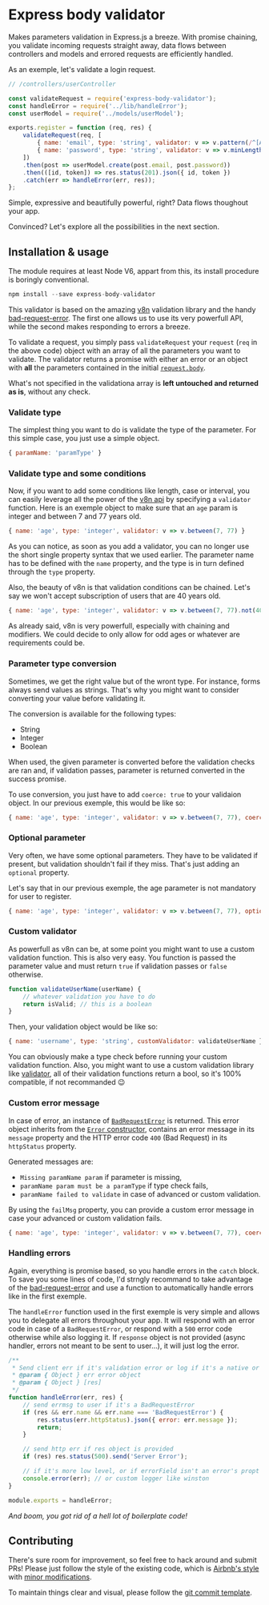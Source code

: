 # Express body validator
Makes parameters validation in Express.js a breeze. With promise chaining, you validate incoming requests straight away, data flows between controllers and models and errored requests are efficiently handled.

As an exemple, let's validate a login request.

```js
// /controllers/userController

const validateRequest = require('express-body-validator');
const handleError = require('../lib/handleError');
const userModel = require('../models/userModel');

exports.register = function (req, res) {
    validateRequest(req, [
        { name: 'email', type: 'string', validator: v => v.pattern(/^[A-Z0-9._%+-]+@[A-Z0-9.-]+.[A-Z]{2,6}$/i), failMsg: 'email must be an email string' },
        { name: 'password', type: 'string', validator: v => v.minLength(8).maxLength(50), failMsg: 'password must be comprised between 8 and 50 chars' }
    ])
    .then(post => userModel.create(post.email, post.password))
    .then(([id, token]) => res.status(201).json({ id, token })
    .catch(err => handleError(err, res));
};
```

Simple, expressive and beautifully powerful, right? Data flows thoughout your app.

Convinced? Let's explore all the possibilities in the next section.

## Installation & usage
The module requires at least Node V6, appart from this, its install procedure is boringly conventional.

```js
npm install --save express-body-validator
```

This validator is based on the amazing [v8n](https://imbrn.github.io/v8n/) validation library and the handy [bad-request-error](https://github.com/Buzut/bad-request-error). The first one allows us to use its very powerfull API, while the second makes responding to errors a breeze.

To validate a request, you simply pass `validateRequest` your `request` (`req` in the above code) object with an array of all the parameters you want to validate. The validator returns a promise with either an error or an object with **all** the parameters contained in the initial [`request.body`](https://expressjs.com/en/api.html#req.body).

What's not specified in the validationa array is **left untouched and returned as is**, without any check. 


### Validate type

The simplest thing you want to do is validate the type of the parameter. For this simple case, you just use a simple object.

```js
{ paramName: 'paramType' }
```

### Validate type and some conditions
Now, if you want to add some conditions like length, case or interval, you can easily leverage all the power of the [v8n api](https://imbrn.github.io/v8n/api/) by specifying a `validator` function. Here is an exemple object to make sure that an `age` param is integer and between 7 and 77 years old.

```js
{ name: 'age', type: 'integer', validator: v => v.between(7, 77) }
```

As you can notice, as soon as you add a validator, you can no longer use the short single property syntax that we used earlier. The parameter name has to be defined with the `name` property, and the type is in turn defined through the `type` property.

Also, the beauty of v8n is that validation conditions can be chained. Let's say we won't accept subscription of users that are 40 years old.

```js
{ name: 'age', type: 'integer', validator: v => v.between(7, 77).not(40) }
```

As already said, v8n is very powerfull, especially with chaining and modifiers. We could decide to only allow for odd ages or whatever are requirements could be.

### Parameter type conversion
Sometimes, we get the right value but of the wront type. For instance, forms always send values as strings. That's why you might want to consider converting your value before validating it.

The conversion is available for the following types:
* String
* Integer
* Boolean

When used, the given parameter is converted before the validation checks are ran and, if validation passes, parameter is returned converted in the success promise.

To use conversion, you just have to add `coerce: true` to your validaion object. In our previous exemple, this would be like so:

```js
{ name: 'age', type: 'integer', validator: v => v.between(7, 77), coerce: true }
```

### Optional parameter
Very often, we have some optional parameters. They have to be validated if present, but validation shouldn't fail if they miss. That's just adding an `optional` property.

Let's say that in our previous exemple, the age parameter is not mandatory for user to register.

```js
{ name: 'age', type: 'integer', validator: v => v.between(7, 77), optional: true, coerce: true }
```

### Custom validator
As powerfull as v8n can be, at some point you might want to use a custom validation function. This is also very easy. You function is passed the parameter value and must return `true` if validation passes or `false` otherwise.

```js
function validateUserName(userName) {
    // whatever validation you have to do
    return isValid; // this is a boolean
}
```

Then, your validation object would be like so:

```js
{ name: 'username', type: 'string', customValidator: validateUserName }
```

You can obviously make a type check before running your custom validation function. Also, you might want to use a custom validation library like [validator](https://github.com/chriso/validator.js), all of their validation functions return a bool, so it's 100% compatible, if not recommanded 😉

### Custom error message
In case of error, an instance of [`BadRequestError`](https://github.com/Buzut/bad-request-error) is returned. This error object inherits from the [`Error` constructor](https://developer.mozilla.org/en-US/docs/Web/JavaScript/Reference/Global_Objects/Error), contains an error message in its `message` property and the HTTP error code `400` (Bad Request) in its `httpStatus` property.

Generated messages are:

* `Missing paramName param` if parameter is missing,
* `paramName param must be a paramType` if type check fails,
* `paramName failed to validate` in case of advanced or custom validation.

By using the `failMsg` property, you can provide a custom error message in case your advanced or custom validation fails.

```js
{ name: 'age', type: 'integer', validator: v => v.between(7, 77), coerce: true, failMsg: 'user cannot be younger that 7 or older than 77 years' }
```

### Handling errors
Again, everything is promise based, so you handle errors in the `catch` block. To save you some lines of code, I'd strngly recommand to take advantage of the [bad-request-error](https://github.com/Buzut/bad-request-error) and use a function to automatically handle errors like in the first exemple.

The `handleError` function used in the first exemple is very simple and allows you to delegate all errors throughout your app. It will respond with an error code in case of a `BadRequestError`, or respond with a `500` error code otherwise while also logging it. If `response` object is not provided (async handler, errors not meant to be sent to user…), it will just log the error.  

```js
/**
 * Send client err if it's validation error or log if it's a native or low level error
 * @param { Object } err error object
 * @param { Object } [res]
 */
function handleError(err, res) {
    // send errmsg to user if it's a BadRequestError
    if (res && err.name && err.name === 'BadRequestError') {
        res.status(err.httpStatus).json({ error: err.message });
        return;
    }

    // send http err if res object is provided
    if (res) res.status(500).send('Server Error');

    // if it's more low level, or if errorField isn't an error's propt
    console.error(err); // or custom logger like winston
}

module.exports = handleError;
```

*And boom, you got rid of a hell lot of boilerplate code!*

## Contributing
There's sure room for improvement, so feel free to hack around and submit PRs!
Please just follow the style of the existing code, which is [Airbnb's style](http://airbnb.io/javascript/) with [minor modifications](.eslintrc).

To maintain things clear and visual, please follow the [git commit template](https://github.com/Buzut/git-emojis-hook).

